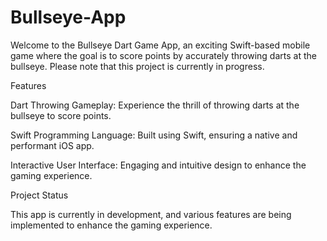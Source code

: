 # Bullseye-App

Welcome to the Bullseye Dart Game App, an exciting Swift-based mobile game where the goal is to score points by accurately throwing darts at the bullseye. Please note that this project is currently in progress.

Features

Dart Throwing Gameplay: Experience the thrill of throwing darts at the bullseye to score points.

Swift Programming Language: Built using Swift, ensuring a native and performant iOS app.

Interactive User Interface: Engaging and intuitive design to enhance the gaming experience.

Project Status

This app is currently in development, and various features are being implemented to enhance the gaming experience. 
